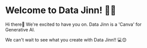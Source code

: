 # Welcome to Data Jinn! 🚀🤖

Hi there👋 We're excited to have you on. Data Jinn is a 'Canva' for Generative AI.

We can't wait to see what you create with Data Jinn!! 💻😊
